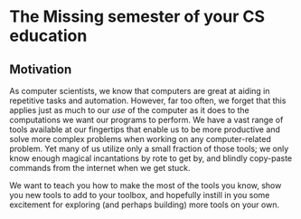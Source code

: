 # The Missing semester of your CS education

## Motivation

As computer scientists, we know that computers are great at aiding in
repetitive tasks and automation. However, far too often, we forget that 
this applies just as much to our _use_ of the computer as it does to the 
computations we want our programs to perform. We have a vast range of tools
available at our fingertips that enable us to be more productive and
solve more complex problems when working on any computer-related
problem. Yet many of us utilize only a small fraction of those tools; we
only know enough magical incantations by rote to get by, and blindly
copy-paste commands from the internet when we get stuck.

We want to teach you how to make the most of the tools you know, show
you new tools to add to your toolbox, and hopefully instill in you some
excitement for exploring (and perhaps building) more tools on your own.
